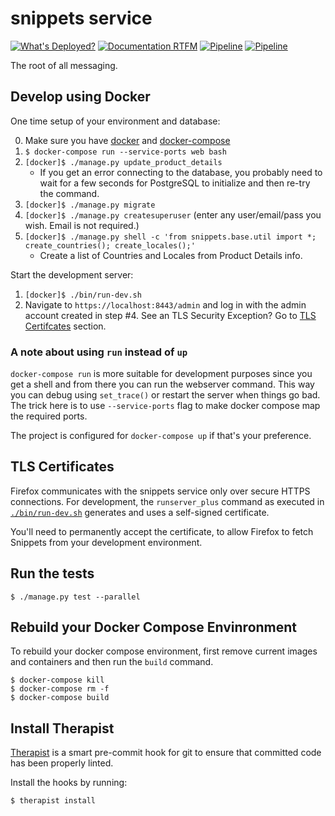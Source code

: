 # snippets service

[![What's Deployed?](https://img.shields.io/badge/What's_Deployed-%3F-yellow.svg)](https://whatsdeployed.io/s/qA6/) [![Documentation RTFM](https://img.shields.io/badge/Documentation-RTFM-blue.svg)](https://abouthome-snippets-service.readthedocs.org/) [![Pipeline](https://img.shields.io/badge/CI-Pipeline-blueviolet.svg)](https://gitlab.com/mozmeao/snippets-service/pipelines) [![Pipeline](https://img.shields.io/badge/CD-Pipeline-ff69b4.svg)](https://gitlab.com/mozmeao/snippets-config/pipelines)

The root of all messaging.

## Develop using Docker

One time setup of your environment and database:

0. Make sure you have [docker](https://docker.io) and [docker-compose](https://github.com/docker/compose)
1. `$ docker-compose run --service-ports web bash`
2. `[docker]$ ./manage.py update_product_details`
   -  If you get an error connecting to the database, you probably need to wait
      for a few seconds for PostgreSQL to initialize and then re-try the command.
3. `[docker]$ ./manage.py migrate`
4. `[docker]$ ./manage.py createsuperuser` (enter any user/email/pass you wish. Email is not required.)
5. `[docker]$ ./manage.py shell -c 'from snippets.base.util import *; create_countries(); create_locales();'`
   - Create a list of Countries and Locales from Product Details info.

Start the development server:

1. `[docker]$ ./bin/run-dev.sh`
2. Navigate to `https://localhost:8443/admin` and log in with the admin account created in step #4. See an TLS Security Exception? Go to [TLS Certifcates](#tls-certificates) section.

### A note about using `run` instead of `up`

`docker-compose run` is more suitable for development purposes since you get a
shell and from there you can run the webserver command. This way you can debug
using `set_trace()` or restart the server when things go bad. The trick here is
to use `--service-ports` flag to make docker compose map the required ports.

The project is configured for `docker-compose up` if that's your preference.


## TLS Certificates

Firefox communicates with the snippets service only over secure HTTPS
connections. For development, the `runserver_plus` command as executed in
[`./bin/run-dev.sh`](https://github.com/mozmeao/snippets-service/blob/master/bin/run-dev.sh)
generates and uses a self-signed certificate.

You'll need to permanently accept the certificate, to allow Firefox to fetch
Snippets from your development environment.

## Run the tests

 `$ ./manage.py test --parallel`


## Rebuild your Docker Compose Envinronment

To rebuild your docker compose environment, first remove current images and
containers and then run the `build` command.

```shell
$ docker-compose kill
$ docker-compose rm -f
$ docker-compose build

```


## Install Therapist

[Therapist](https://github.com/rehandalal/therapist) is a smart pre-commit hook
for git to ensure that committed code has been properly linted.

Install the hooks by running:

 `$ therapist install`
